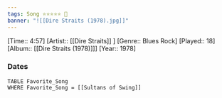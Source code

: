 ```yaml
---
tags: Song ⭐⭐⭐⭐⭐ 💛
banner: "![[Dire Straits (1978).jpg]]"
---
```

[Time:: 4:57]
[Artist:: [[Dire Straits]] ]
[Genre:: Blues Rock]
[Played:: 18]
[Album:: [[Dire Straits (1978)]]]
[Year:: 1978]
### Dates
````dataview
TABLE Favorite_Song
WHERE Favorite_Song = [[Sultans of Swing]]
````